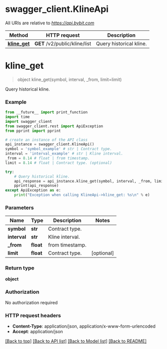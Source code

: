 # swagger_client.KlineApi

All URIs are relative to *https://api.bybit.com*

Method | HTTP request | Description
------------- | ------------- | -------------
[**kline_get**](KlineApi.md#kline_get) | **GET** /v2/public/kline/list | Query historical kline.


# **kline_get**
> object kline_get(symbol, interval, _from, limit=limit)

Query historical kline.

### Example
```python
from __future__ import print_function
import time
import swagger_client
from swagger_client.rest import ApiException
from pprint import pprint

# create an instance of the API class
api_instance = swagger_client.KlineApi()
symbol = 'symbol_example' # str | Contract type.
interval = 'interval_example' # str | Kline interval.
_from = 8.14 # float | from timestamp.
limit = 8.14 # float | Contract type. (optional)

try:
    # Query historical kline.
    api_response = api_instance.kline_get(symbol, interval, _from, limit=limit)
    pprint(api_response)
except ApiException as e:
    print("Exception when calling KlineApi->kline_get: %s\n" % e)
```

### Parameters

Name | Type | Description  | Notes
------------- | ------------- | ------------- | -------------
 **symbol** | **str**| Contract type. | 
 **interval** | **str**| Kline interval. | 
 **_from** | **float**| from timestamp. | 
 **limit** | **float**| Contract type. | [optional] 

### Return type

**object**

### Authorization

No authorization required

### HTTP request headers

 - **Content-Type**: application/json, application/x-www-form-urlencoded
 - **Accept**: application/json

[[Back to top]](#) [[Back to API list]](../README.md#documentation-for-api-endpoints) [[Back to Model list]](../README.md#documentation-for-models) [[Back to README]](../README.md)


